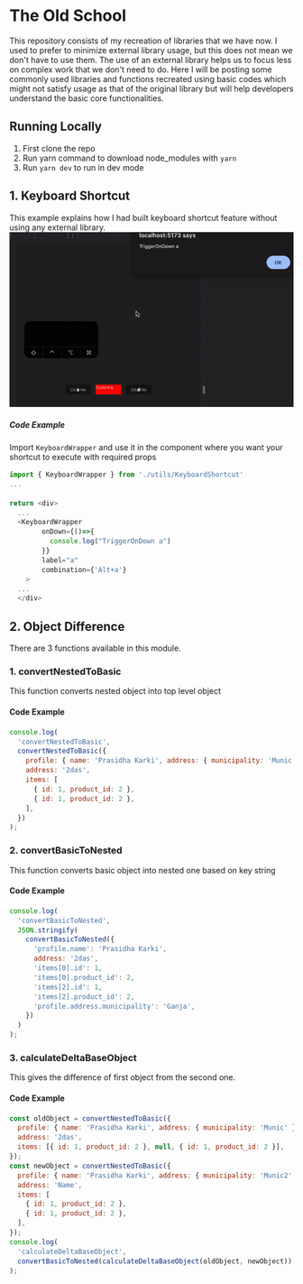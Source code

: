 # The Old School

This repository consists of my recreation of libraries that we have now. I used to prefer to minimize external library usage, but this does not mean we don't have to use them. The use of an external library helps us to focus less on complex work that we don't need to do. Here I will be posting some commonly used libraries and functions recreated using basic codes which might not satisfy usage as that of the original library but will help developers understand the basic core functionalities.

## Running Locally

1. First clone the repo
2. Run yarn command to download node_modules with `yarn`
3. Run `yarn dev` to run in dev mode

## 1. Keyboard Shortcut

This example explains how I had built keyboard shortcut feature without using any external library.
![](./example/assets/playback.gif)

##### Code Example
Import `KeyboardWrapper` and use it in the component where you want your shortcut to execute with required props

```javascript
import { KeyboardWrapper } from './utils/KeyboardShortcut'
...

return <div>
  ...
  <KeyboardWrapper
        onDown={()=>{
          console.log("TriggerOnDown a")
        }}
        label="a"
        combination={'Alt+a'}
    >
  ...
  </div>
```


## 2. Object Difference

There are 3 functions available in this module.

### 1. convertNestedToBasic

This function converts nested object into top level object

#### Code Example

```js
console.log(
  'convertNestedToBasic',
  convertNestedToBasic({
    profile: { name: 'Prasidha Karki', address: { municipality: 'Munic' } },
    address: '2das',
    items: [
      { id: 1, product_id: 2 },
      { id: 1, product_id: 2 },
    ],
  })
);
```

### 2. convertBasicToNested

This function converts basic object into nested one based on key string

#### Code Example

```js
console.log(
  'convertBasicToNested',
  JSON.stringify(
    convertBasicToNested({
      'profile.name': 'Prasidha Karki',
      address: '2das',
      'items[0].id': 1,
      'items[0].product_id': 2,
      'items[2].id': 1,
      'items[2].product_id': 2,
      'profile.address.municipality': 'Ganja',
    })
  )
);
```

### 3. calculateDeltaBaseObject

This gives the difference of first object from the second one.

#### Code Example

```js
const oldObject = convertNestedToBasic({
  profile: { name: 'Prasidha Karki', address: { municipality: 'Munic' } },
  address: '2das',
  items: [{ id: 1, product_id: 2 }, null, { id: 1, product_id: 2 }],
});
const newObject = convertNestedToBasic({
  profile: { name: 'Prasidha Karki', address: { municipality: 'Munic2', ward: 2 } },
  address: 'Name',
  items: [
    { id: 1, product_id: 2 },
    { id: 1, product_id: 2 },
  ],
});
console.log(
  'calculateDeltaBaseObject',
  convertBasicToNested(calculateDeltaBaseObject(oldObject, newObject))
);
```
